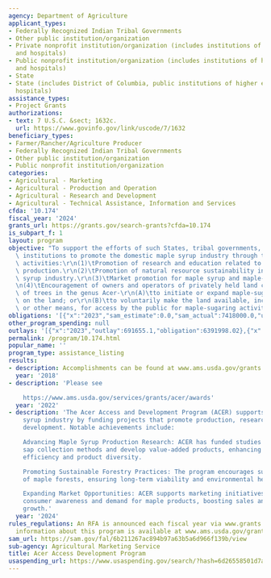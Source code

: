 ```yaml
---
agency: Department of Agriculture
applicant_types:
- Federally Recognized Indian Tribal Governments
- Other public institution/organization
- Private nonprofit institution/organization (includes institutions of higher education
  and hospitals)
- Public nonprofit institution/organization (includes institutions of higher education
  and hospitals)
- State
- State (includes District of Columbia, public institutions of higher education and
  hospitals)
assistance_types:
- Project Grants
authorizations:
- text: 7 U.S.C. &sect; 1632c.
  url: https://www.govinfo.gov/link/uscode/7/1632
beneficiary_types:
- Farmer/Rancher/Agriculture Producer
- Federally Recognized Indian Tribal Governments
- Other public institution/organization
- Public nonprofit institution/organization
categories:
- Agricultural - Marketing
- Agricultural - Production and Operation
- Agricultural - Research and Development
- Agricultural - Technical Assistance, Information and Services
cfda: '10.174'
fiscal_year: '2024'
grants_url: https://grants.gov/search-grants?cfda=10.174
is_subpart_f: 1
layout: program
objective: "To support the efforts of such States, tribal governments, and research\
  \ institutions to promote the domestic maple syrup industry through the following\
  \ activities:\r\n(1)\tPromotion of research and education related to maple syrup\
  \ production.\r\n(2)\tPromotion of natural resource sustainability in the maple\
  \ syrup industry.\r\n(3)\tMarket promotion for maple syrup and maple-sap products.\r\
  \n(4)\tEncouragement of owners and operators of privately held land containing species\
  \ of trees in the genus Acer-\r\n(A)\tto initiate or expand maple-sugaring activities\
  \ on the land; or\r\n(B)\tto voluntarily make the land available, including by lease\
  \ or other means, for access by the public for maple-sugaring activities."
obligations: '[{"x":"2023","sam_estimate":0.0,"sam_actual":7418000.0,"usa_spending_actual":6391998.02},{"x":"2024","sam_estimate":0.0,"sam_actual":7504000.0,"usa_spending_actual":5133246.87},{"x":"2025","sam_estimate":0.0,"sam_actual":7524000.0,"usa_spending_actual":0.0}]'
other_program_spending: null
outlays: '[{"x":"2023","outlay":691655.1,"obligation":6391998.02},{"x":"2024","outlay":0.0,"obligation":5133246.87},{"x":"2025","outlay":0.0,"obligation":0.0}]'
permalink: /program/10.174.html
popular_name: ''
program_type: assistance_listing
results:
- description: Accomplishments can be found at www.ams.usda.gov/grants.
  year: '2018'
- description: 'Please see

    https://www.ams.usda.gov/services/grants/acer/awards'
  year: '2022'
- description: 'The Acer Access and Development Program (ACER) supports the U.S. maple
    syrup industry by funding projects that promote production, research, and market
    development. Notable achievements include:

    Advancing Maple Syrup Production Research: ACER has funded studies to improve
    sap collection methods and develop value-added products, enhancing production
    efficiency and product diversity.

    Promoting Sustainable Forestry Practices: The program encourages sustainable management
    of maple forests, ensuring long-term viability and environmental health.

    Expanding Market Opportunities: ACER supports marketing initiatives that increase
    consumer awareness and demand for maple products, boosting sales and economic
    growth.'
  year: '2024'
rules_regulations: An RFA is announced each fiscal year via www.grants.gov. Additional
  information about this program is available at www.ams.usda.gov/grants.
sam_url: https://sam.gov/fal/6b211267ac894b97a63b5a6d966f139b/view
sub-agency: Agricultural Marketing Service
title: Acer Access Development Program
usaspending_url: https://www.usaspending.gov/search/?hash=6d26558501d7a403f5865f6206397dcf
---
```

